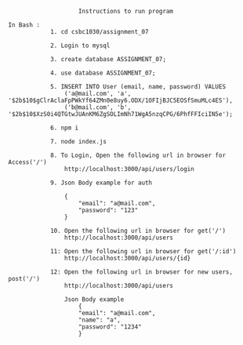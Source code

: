                         Instructions to run program

    In Bash :
                1. cd csbc1030/assignment_07

				2. Login to mysql

				3. create database ASSIGNMENT_07; 
				
				4. use database ASSIGNMENT_07;

				5. INSERT INTO User (email, name, password) VALUES
					('a@mail.com', 'a', '$2b$10$gClrAclaFpPWkYf64ZMn0e8uy6.ODX/1OFIjBJC5EOSfSmuMLc4ES'),
					('b@mail.com', 'b', '$2b$10$XzS0i4QTGtwJUAnKM6ZgSOLImNh71WgA5nzqCPG/6PhfFFIciIN5e');	
 				
				6. npm i
                
				7. node index.js
				
				8. To Login, Open the following url in browser for Access('/')
					http://localhost:3000/api/users/login

				9. Json Body example for auth
		
					{
						"email": "a@mail.com",
						"password": "123"
					}
		
				10. Open the following url in browser for get('/')
					http://localhost:3000/api/users
		
				11: Open the following url in browser for get('/:id')
					http://localhost:3000/api/users/{id}
				
				12: Open the following url in browser for new users, post('/')
					http://localhost:3000/api/users

					Json Body example
						{
						"email": "a@mail.com",
						"name": "a",
						"password": "1234"
						}

			
		